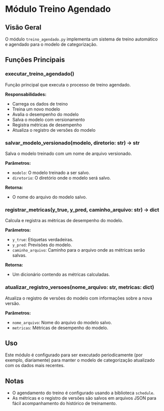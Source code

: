 # Módulo Treino Agendado

## Visão Geral
O módulo `treino_agendado.py` implementa um sistema de treino automático e agendado para o modelo de categorização.

## Funções Principais

### executar_treino_agendado()
Função principal que executa o processo de treino agendado.

**Responsabilidades:**
- Carrega os dados de treino
- Treina um novo modelo
- Avalia o desempenho do modelo
- Salva o modelo com versionamento
- Registra métricas de desempenho
- Atualiza o registro de versões do modelo

### salvar_modelo_versionado(modelo, diretorio: str) -> str
Salva o modelo treinado com um nome de arquivo versionado.

**Parâmetros:**
- `modelo`: O modelo treinado a ser salvo.
- `diretorio`: O diretório onde o modelo será salvo.

**Retorna:**
- O nome do arquivo do modelo salvo.

### registrar_metricas(y_true, y_pred, caminho_arquivo: str) -> dict
Calcula e registra as métricas de desempenho do modelo.

**Parâmetros:**
- `y_true`: Etiquetas verdadeiras.
- `y_pred`: Previsões do modelo.
- `caminho_arquivo`: Caminho para o arquivo onde as métricas serão salvas.

**Retorna:**
- Um dicionário contendo as métricas calculadas.

### atualizar_registro_versoes(nome_arquivo: str, metricas: dict)
Atualiza o registro de versões do modelo com informações sobre a nova versão.

**Parâmetros:**
- `nome_arquivo`: Nome do arquivo do modelo salvo.
- `metricas`: Métricas de desempenho do modelo.

## Uso
Este módulo é configurado para ser executado periodicamente (por exemplo, diariamente) para manter o modelo de categorização atualizado com os dados mais recentes.

## Notas
- O agendamento do treino é configurado usando a biblioteca `schedule`.
- As métricas e o registro de versões são salvos em arquivos JSON para fácil acompanhamento do histórico de treinamento.